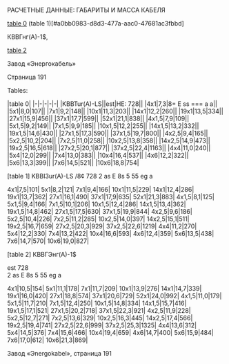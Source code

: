 РАСЧЕТНЫЕ ДАННЫЕ: ГАБАРИТЫ И МАССА КАБЕЛЯ

[table 0](#46283505-8b1d-4470-bd48-f6d75c6cbfb6) (table 1)[#a0bb0983-d8d3-477a-aac0-47681ac3fbbd]

КВВГнг(А)-1$, 

[table 2](@href=“#0c1f8e53-1aef-49e0-acbc-e12a1f640511”)

Завод «Энергокабель»

Страница 191

Tables:

|table 0|
|-|-|-|-|-|
|KBBTur(A)-LS||est|НЕ: 728||
|4х1|7,3|8= E ss === a a||
|5х1|8,0|107||
|7x1|9,2|148||
|10х1|11,3|203||
|14x1|12,2|260||
|19x1|13,5|334||
|27x1|15,9|456||
|37x1|17,7|599||
|52x1|21,1|838||
|4x1,5|7,9|109||
|5x1,5|9,2|149||
|7x1,5|9,9|185||
|10x1,5|12,2|255||
|14x1,5|13,2|332||
|19x1,5|14,6|430||
|27x1,5|17,3|590||
|37x1,5|19,7|800||
|4x2,5|9,4|165||
|5x2,5|10,2|204||
|7x2,5|11,0|258||
|10x2,5|13,8|358||
|14x2,5|14,9|473||
|19x2,5|16,5|618||
|27x2,5|20,1|877||
|37x2,5|22,4|1163||
|4х4|11,0|240||
|5х4|12,0|299||
|7х4|13,0|383||
|10х4|16,4|537||
|4х6|12,2|322||
|5x6|13,3|399||
|7х6|14,5|521||
|10x6|18,8|754|

[table 1]
KBBI3ur(A)-LS
/8¢ 728 
2 as E 8s 5 55 eg a

4х1|7,5|101|
5х1|8,2|121|
7x1|9,4|166|
10x1|11,5|229|
14x1|12,4|286|
19x1|13,7|362|
27x1|16,1|490|
37x1|17,9|635|
52x1|21,3|883|
4x1,5|8,1|125|
5x1,5|9,4|166|
7x1,5|10,1|206|
10x1,5|12,4|286|
14x1,5|13,4|362|
19x1,5|14,8|462|
27x1,5|17,5|630|
37x1,5|19,9|844|
4х2,5|9,6|186|
5х2,5|10,4|226|
7х2,5|11,2|285|
10x2,5|14,0|397|
14x2,5|15,1|511|
19x2,5|16,7|659|
27x2,5|20,3|929|
37x2,5|22,6|1219|
4х4|11,2|270|
5х4|12,2|330|
7х4|13,2|422|
10х4|16,6|593|
4х6|12,4|359|
5x6|13,5|438|
7x6|14,7|570|
10x6|19,0|827|

[table 2]
КВВГЭнг(А)-1$

est 728  
2 as E 8s 5 55 eg a  

4х1|10,5|154|
5х1|11,1|178|
7x1|11,7|209|
10x1|13,9|276|
14х1|14,7|339|
19х1|16,0|420|
27x1|18,8|574|
37x1|20,6|729|
52x1|24,0|992|
4х1,5|11,0|179|
5х1,5|11,7|210|
7x1,5|12,4|250|
10x1,5|14,8|334|
14x1,5|15,7|416|
19x1,5|17,1|521|
27x1,5|20,2|718|
37x1,5|22,3|921|
4х2,5|11,9|228|
5х2,5|12,7|271|
7х2,5|13,6|329|
10x2,5|16,3|445|
14x2,5|17,4|566|
19x2,5|19,4|741|
27x2,5|22,6|999|
37x2,5|25,3|1325|
4х4|13,6|312|
5х4|14,5|376|
7х4|15,6|466|
10х4|19,4|659|
4х6|14,7|400|
5x6|15,9|484|
7x6|17,0|612|
10x6|21,3|869|


Завод «Эnergokabel», страница 191

